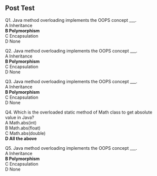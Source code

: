 ## Post Test

Q1. Java method overloading implements the OOPS concept ___.<br>
A Inheritance<br>
**B Polymorphism**<br>
C Encapsulation<br>
D None<br>

Q2. Java method overloading implements the OOPS concept ___.<br>
A Inheritance<br>
**B Polymorphism**<br>
C Encapsulation<br>
D None<br>

Q3. Java method overloading implements the OOPS concept ___.<br>
A Inheritance<br>
**B Polymorphism**<br>
C Encapsulation<br>
D None<br>

Q4. Which is the overloaded static method of Math class to get absolute value in Java?<br>
A Math.abs(int)<br>
B Math.abs(float)<br>
C Math.abs(double)<br>
**D All the above**<br>

Q5. Java method overloading implements the OOPS concept ___.<br>
A Inheritance<br>
**B Polymorphism**<br>
C Encapsulation<br>
D None<br>
